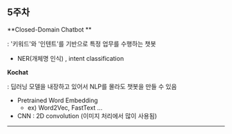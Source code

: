 ## 5주차

**Closed-Domain Chatbot **

: '키워드'와 '인텐트'를 기반으로 특정 업무를 수행하는 챗봇

- NER(개체명 인식) , intent classification



**Kochat** 

: 딥러닝 모델을 내장하고 있어서 NLP를 몰라도 챗봇을 만들 수 있음

- Pretrained Word Embedding
  - ex) Word2Vec, FastText ...
- CNN : 2D convolution (이미지 처리에서 많이 사용됨)



****


